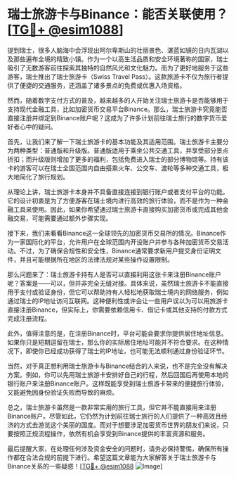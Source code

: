 # 瑞士旅游卡与Binance：能否关联使用？[[TG💪+ @esim1088](https://t.me/s/esim1088)]

提到瑞士，很多人脑海中会浮现出阿尔卑斯山的壮丽景色、湛蓝如镜的日内瓦湖以及那些遍布全境的精致小镇。作为一个以高生活品质和安全环境著称的国家，瑞士吸引了无数游客前往探索其独特的自然风光和文化魅力。而为了更好地服务于这些游客，瑞士推出了瑞士旅游卡（Swiss Travel Pass）。这款旅游卡不仅为旅行者提供了便捷的交通服务，还涵盖了诸多景点的免费或优惠入场资格。

然而，随着数字支付方式的普及，越来越多的人开始关注瑞士旅游卡是否能够用于支持现代金融工具，比如加密货币交易平台Binance。那么，瑞士旅游卡究竟能否直接注册并绑定到Binance账户呢？这成为了许多计划前往瑞士旅行的数字货币爱好者心中的疑问。

首先，让我们来了解一下瑞士旅游卡的基本功能及其适用范围。瑞士旅游卡主要分为两种类型：普通版和升级版。普通版适用于乘坐公共交通工具，并享受部分景点折扣；而升级版则增加了更多的福利，包括免费进入瑞士的部分博物馆等。持有该卡的游客可以在瑞士全国范围内自由搭乘火车、公交车、渡轮等多种交通工具，极大地简化了旅行规划。

从理论上讲，瑞士旅游卡本身并不具备直接连接到银行账户或者支付平台的功能。它的设计初衷是为了方便游客在瑞士境内进行高效的旅行体验，而不是作为一种金融工具来使用。因此，如果你希望通过瑞士旅游卡直接购买加密货币或完成其他金融交易，可能需要通过额外步骤实现。

接下来，我们来看看Binance这一全球领先的加密货币交易所的情况。Binance作为一家国际化的平台，允许用户在全球范围内开设账户并参与各种加密货币交易活动。不过，为了确保合规性和安全性，Binance通常要求新用户提交身份证明文件，并且可能根据所在地区的法律法规对某些操作设置限制。

那么问题来了：瑞士旅游卡持有人是否可以直接利用这张卡来注册Binance账户呢？答案是——可以，但并非完全无缝对接。具体来说，虽然瑞士旅游卡不能直接用于支付或验证身份，但它可以帮助持有人轻松地获取瑞士境内的网络服务，例如通过瑞士的IP地址访问互联网。这种便利性或许会让一些用户误以为可以用旅游卡直接注册Binance，但实际上，你需要依赖信用卡、借记卡或其他支持的付款方式完成注册流程。

此外，值得注意的是，在注册Binance时，平台可能会要求你提供居住地址信息。如果你只是短期逗留在瑞士，那么你的实际居住地址可能并不符合要求。在这种情况下，即使你已经成功获得了瑞士的IP地址，也可能无法顺利通过身份验证环节。

当然，对于真正想利用瑞士旅游卡与Binance结合的人来说，也不是完全没有解决方案。例如，你可以先用瑞士旅游卡安排好自己的行程，然后回国后再使用本地的银行账户来注册Binance账户。这样既能享受到瑞士旅游卡带来的便捷旅行体验，又能避免因身份验证失败而导致的麻烦。

总之，瑞士旅游卡虽然是一款非常实用的旅行工具，但它并不能直接用来注册Binance账户。尽管如此，它仍然为计划前往瑞士旅行的人们提供了一种高效且经济的方式去游览这个美丽的国度。而对于想要涉足加密货币世界的朋友们来说，只要按照正规流程操作，依然有机会享受到Binance提供的丰富资源和服务。

最后提醒大家，在处理任何涉及资金安全的问题时，请务必保持警惕，确保所有操作都在合法合规的前提下进行。希望这篇文章能为大家解答关于瑞士旅游卡与Binance关系的一些疑惑！[[TG💪+ @esim1088](https://t.me/s/esim1088) ![Image](https://i.postimg.cc/4NQfJmqS/Snipaste-2025-05-13-00-14-12.png)]